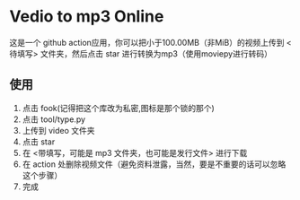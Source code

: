 # Vedio to mp3 Online

这是一个 github action应用，你可以把小于100.00MB（非MiB）的视频上传到 <待填写> 文件夹，然后点击 star 进行转换为mp3（使用moviepy进行转码）

## 使用
1. 点击 fook(记得把这个库改为私密,图标是那个锁的那个)
1. 点击 tool/type.py
2. 上传到 video 文件夹
3. 点击 star 
4. 在 <带填写，可能是 mp3 文件夹，也可能是发行文件> 进行下载
5. 在 action 处删除视频文件（避免资料泄露，当然，要是不重要的话可以忽略这个步骤）
6. 完成